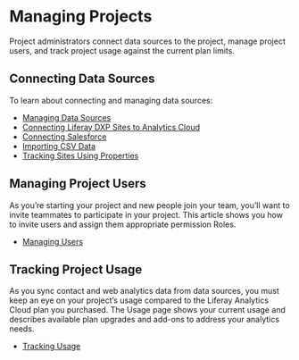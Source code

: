 # Managing Projects

Project administrators connect data sources to the project, manage project users, and track project usage against the current plan limits.

<!-- management screenshot -->

## Connecting Data Sources

To learn about connecting and managing data sources:

* [Managing Data Sources]()
* [Connecting Liferay DXP Sites to Analytics Cloud]()
* [Connecting Salesforce]()
* [Importing CSV Data]()
* [Tracking Sites Using Properties]()

## Managing Project Users

As you’re starting your project and new people join your team, you’ll want to invite teammates to participate in your project. This article shows you how to invite users and assign them appropriate permission Roles.

* [Managing Users]()

## Tracking Project Usage

As you sync contact and web analytics data from data sources, you must keep an eye on your project’s usage compared to the Liferay Analytics Cloud plan you purchased. The Usage page shows your current usage and describes available plan upgrades and add-ons to address your analytics needs.

* [Tracking Usage]()
